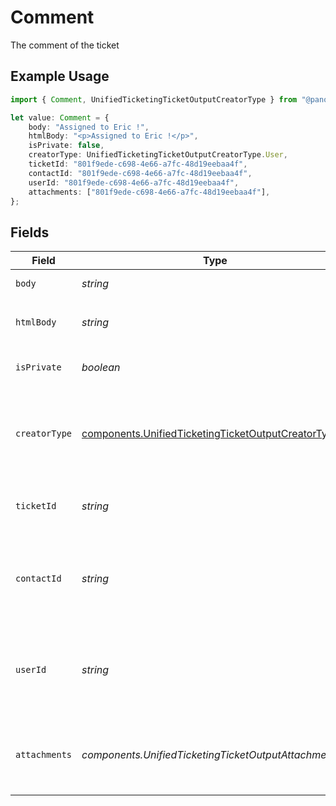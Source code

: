 # Comment

The comment of the ticket

## Example Usage

```typescript
import { Comment, UnifiedTicketingTicketOutputCreatorType } from "@panora/sdk/models/components";

let value: Comment = {
    body: "Assigned to Eric !",
    htmlBody: "<p>Assigned to Eric !</p>",
    isPrivate: false,
    creatorType: UnifiedTicketingTicketOutputCreatorType.User,
    ticketId: "801f9ede-c698-4e66-a7fc-48d19eebaa4f",
    contactId: "801f9ede-c698-4e66-a7fc-48d19eebaa4f",
    userId: "801f9ede-c698-4e66-a7fc-48d19eebaa4f",
    attachments: ["801f9ede-c698-4e66-a7fc-48d19eebaa4f"],
};
```

## Fields

| Field                                                                                                                    | Type                                                                                                                     | Required                                                                                                                 | Description                                                                                                              | Example                                                                                                                  |
| ------------------------------------------------------------------------------------------------------------------------ | ------------------------------------------------------------------------------------------------------------------------ | ------------------------------------------------------------------------------------------------------------------------ | ------------------------------------------------------------------------------------------------------------------------ | ------------------------------------------------------------------------------------------------------------------------ |
| `body`                                                                                                                   | *string*                                                                                                                 | :heavy_check_mark:                                                                                                       | The body of the comment                                                                                                  | Assigned to Eric !                                                                                                       |
| `htmlBody`                                                                                                               | *string*                                                                                                                 | :heavy_minus_sign:                                                                                                       | The html body of the comment                                                                                             | <p>Assigned to Eric !</p>                                                                                                |
| `isPrivate`                                                                                                              | *boolean*                                                                                                                | :heavy_minus_sign:                                                                                                       | The public status of the comment                                                                                         | false                                                                                                                    |
| `creatorType`                                                                                                            | [components.UnifiedTicketingTicketOutputCreatorType](../../models/components/unifiedticketingticketoutputcreatortype.md) | :heavy_minus_sign:                                                                                                       | The creator type of the comment. Authorized values are either USER or CONTACT                                            | USER                                                                                                                     |
| `ticketId`                                                                                                               | *string*                                                                                                                 | :heavy_minus_sign:                                                                                                       | The UUID of the ticket the comment is tied to                                                                            | 801f9ede-c698-4e66-a7fc-48d19eebaa4f                                                                                     |
| `contactId`                                                                                                              | *string*                                                                                                                 | :heavy_minus_sign:                                                                                                       | The UUID of the contact which the comment belongs to (if no user_id specified)                                           | 801f9ede-c698-4e66-a7fc-48d19eebaa4f                                                                                     |
| `userId`                                                                                                                 | *string*                                                                                                                 | :heavy_minus_sign:                                                                                                       | The UUID of the user which the comment belongs to (if no contact_id specified)                                           | 801f9ede-c698-4e66-a7fc-48d19eebaa4f                                                                                     |
| `attachments`                                                                                                            | *components.UnifiedTicketingTicketOutputAttachments*[]                                                                   | :heavy_minus_sign:                                                                                                       | The attachements UUIDs tied to the comment                                                                               | [<br/>"801f9ede-c698-4e66-a7fc-48d19eebaa4f"<br/>]                                                                       |